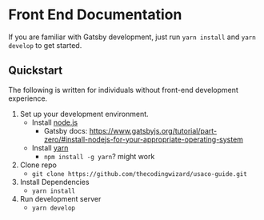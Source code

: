 # Front End Documentation

If you are familiar with Gatsby development, just run `yarn install` and `yarn develop` to get started.

## Quickstart

The following is written for individuals without front-end development experience.

1. Set up your development environment.
   - Install [node.js](https://nodejs.org/en/)
     - Gatsby docs: https://www.gatsbyjs.org/tutorial/part-zero/#install-nodejs-for-your-appropriate-operating-system
   - Install [yarn](https://classic.yarnpkg.com/en/)
     - `npm install -g yarn`? might work
2. Clone repo
   - `git clone https://github.com/thecodingwizard/usaco-guide.git`
3. Install Dependencies
   - `yarn install`
4. Run development server
   - `yarn develop`
